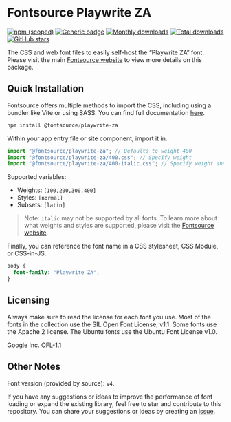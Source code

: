 # Fontsource Playwrite ZA

[![npm (scoped)](https://img.shields.io/npm/v/@fontsource/playwrite-za?color=brightgreen)](https://www.npmjs.com/package/@fontsource/playwrite-za) [![Generic badge](https://img.shields.io/badge/fontsource-passing-brightgreen)](https://github.com/fontsource/fontsource) [![Monthly downloads](https://badgen.net/npm/dm/@fontsource/playwrite-za)](https://github.com/fontsource/fontsource) [![Total downloads](https://badgen.net/npm/dt/@fontsource/playwrite-za)](https://github.com/fontsource/fontsource) [![GitHub stars](https://img.shields.io/github/stars/fontsource/fontsource.svg?style=social&label=Star)](https://github.com/fontsource/fontsource/stargazers)

The CSS and web font files to easily self-host the “Playwrite ZA” font. Please visit the main [Fontsource website](https://fontsource.org/fonts/playwrite-za) to view more details on this package.

## Quick Installation

Fontsource offers multiple methods to import the CSS, including using a bundler like Vite or using SASS. You can find full documentation [here](https://fontsource.org/docs/getting-started/introduction).

```javascript
npm install @fontsource/playwrite-za
```

Within your app entry file or site component, import it in.

```javascript
import "@fontsource/playwrite-za"; // Defaults to weight 400
import "@fontsource/playwrite-za/400.css"; // Specify weight
import "@fontsource/playwrite-za/400-italic.css"; // Specify weight and style
```

Supported variables:
- Weights: `[100,200,300,400]`
- Styles: `[normal]`
- Subsets: `[latin]`

> Note: `italic` may not be supported by all fonts. To learn more about what weights and styles are supported, please visit the [Fontsource website](https://fontsource.org/fonts/playwrite-za).

Finally, you can reference the font name in a CSS stylesheet, CSS Module, or CSS-in-JS.

```css
body {
  font-family: "Playwrite ZA";
}
```

## Licensing
Always make sure to read the license for each font you use. Most of the fonts in the collection use the SIL Open Font License, v1.1. Some fonts use the Apache 2 license. The Ubuntu fonts use the Ubuntu Font License v1.0.

Google Inc.
[OFL-1.1](http://scripts.sil.org/OFL)

## Other Notes
Font version (provided by source): `v4`.

If you have any suggestions or ideas to improve the performance of font loading or expand the existing library, feel free to star and contribute to this repository. You can share your suggestions or ideas by creating an [issue](https://github.com/fontsource/fontsource/issues).